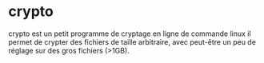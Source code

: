 # crypto
crypto est un petit programme de cryptage en ligne de commande linux
il permet de crypter des fichiers de taille arbitraire, avec peut-être un peu de réglage sur des gros fichiers (>1GB).
